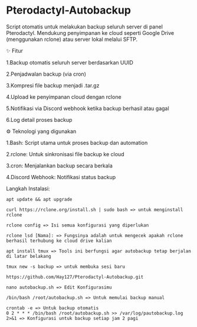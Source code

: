 # Pterodactyl-Autobackup

Script otomatis untuk melakukan backup seluruh server di panel Pterodactyl.
Mendukung penyimpanan ke cloud seperti Google Drive (menggunakan rclone) atau server lokal melalui SFTP.


✨ Fitur

  1.Backup otomatis seluruh server berdasarkan UUID
  
  2.Penjadwalan backup (via cron)
  
  3.Kompresi file backup menjadi .tar.gz
  
  4.Upload ke penyimpanan cloud dengan rclone
  
  5.Notifikasi via Discord webhook ketika backup berhasil atau gagal
  
  6.Log detail proses backup



  ⚙️ Teknologi yang digunakan

  1.Bash: Script utama untuk proses backup dan automation

  2.rclone: Untuk sinkronisasi file backup ke cloud

  3.cron: Menjalankan backup secara berkala

  4.Discord Webhook: Notifikasi status backup

  
  Langkah Instalasi:

    apt update && apt upgrade
    
    curl https://rclone.org/install.sh | sudo bash => untuk menginstall rclone 

    rclone config => Isi semua konfigurasi yang diperlukan

    rclone lsd [Nama]: => Fungsinya adalah untuk mengecek apakah rclone berhasil terhubung ke cloud drive kalian

    apt install tmux => Tools ini berfungsi agar autobackup tetap berjalan di latar belakang

    tmux new -s backup => untuk membuka sesi baru

    https://github.com/Hay127/Pterodactyl-Autobackup.git

    nano autobackup.sh => Edit Konfigurasimu

    /bin/bash /root/autobackup.sh => Untuk memulai backup manual

    crontab -e => Untuk backup otomatis
    0 2 * * * /bin/bash /root/autobackup.sh >> /var/log/pautobackup.log 2>&1 => Konfigurasi untuk backup setiap jam 2 pagi



  


  


